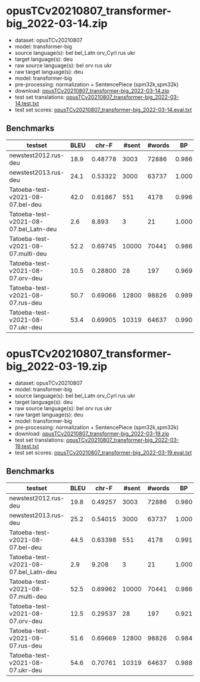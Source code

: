 # opusTCv20210807_transformer-big_2022-03-14.zip

* dataset: opusTCv20210807
* model: transformer-big
* source language(s): bel bel_Latn orv_Cyrl rus ukr
* target language(s): deu
* raw source language(s): bel orv rus ukr
* raw target language(s): deu
* model: transformer-big
* pre-processing: normalization + SentencePiece (spm32k,spm32k)
* download: [opusTCv20210807_transformer-big_2022-03-14.zip](https://object.pouta.csc.fi/Tatoeba-MT-models/zle-deu/opusTCv20210807_transformer-big_2022-03-14.zip)
* test set translations: [opusTCv20210807_transformer-big_2022-03-14.test.txt](https://object.pouta.csc.fi/Tatoeba-MT-models/zle-deu/opusTCv20210807_transformer-big_2022-03-14.test.txt)
* test set scores: [opusTCv20210807_transformer-big_2022-03-14.eval.txt](https://object.pouta.csc.fi/Tatoeba-MT-models/zle-deu/opusTCv20210807_transformer-big_2022-03-14.eval.txt)

## Benchmarks

| testset | BLEU  | chr-F | #sent | #words | BP |
|---------|-------|-------|-------|--------|----|
| newstest2012.rus-deu 	| 18.9 	| 0.48778 	| 3003 	| 72886 	| 0.986 |
| newstest2013.rus-deu 	| 24.1 	| 0.53322 	| 3000 	| 63737 	| 1.000 |
| Tatoeba-test-v2021-08-07.bel-deu 	| 42.0 	| 0.61867 	| 551 	| 4178 	| 0.996 |
| Tatoeba-test-v2021-08-07.bel_Latn-deu 	| 2.6 	| 8.893 	| 3 	| 21 	| 1.000 |
| Tatoeba-test-v2021-08-07.multi-deu 	| 52.2 	| 0.69745 	| 10000 	| 70441 	| 0.986 |
| Tatoeba-test-v2021-08-07.orv-deu 	| 10.5 	| 0.28800 	| 28 	| 197 	| 0.969 |
| Tatoeba-test-v2021-08-07.rus-deu 	| 50.7 	| 0.69066 	| 12800 	| 98826 	| 0.989 |
| Tatoeba-test-v2021-08-07.ukr-deu 	| 53.4 	| 0.69905 	| 10319 	| 64637 	| 0.990 |


# opusTCv20210807_transformer-big_2022-03-19.zip

* dataset: opusTCv20210807
* model: transformer-big
* source language(s): bel bel_Latn orv_Cyrl rus ukr
* target language(s): deu
* raw source language(s): bel orv rus ukr
* raw target language(s): deu
* model: transformer-big
* pre-processing: normalization + SentencePiece (spm32k,spm32k)
* download: [opusTCv20210807_transformer-big_2022-03-19.zip](https://object.pouta.csc.fi/Tatoeba-MT-models/zle-deu/opusTCv20210807_transformer-big_2022-03-19.zip)
* test set translations: [opusTCv20210807_transformer-big_2022-03-19.test.txt](https://object.pouta.csc.fi/Tatoeba-MT-models/zle-deu/opusTCv20210807_transformer-big_2022-03-19.test.txt)
* test set scores: [opusTCv20210807_transformer-big_2022-03-19.eval.txt](https://object.pouta.csc.fi/Tatoeba-MT-models/zle-deu/opusTCv20210807_transformer-big_2022-03-19.eval.txt)

## Benchmarks

| testset | BLEU  | chr-F | #sent | #words | BP |
|---------|-------|-------|-------|--------|----|
| newstest2012.rus-deu 	| 19.8 	| 0.49257 	| 3003 	| 72886 	| 0.980 |
| newstest2013.rus-deu 	| 25.2 	| 0.54015 	| 3000 	| 63737 	| 1.000 |
| Tatoeba-test-v2021-08-07.bel-deu 	| 44.5 	| 0.63398 	| 551 	| 4178 	| 0.991 |
| Tatoeba-test-v2021-08-07.bel_Latn-deu 	| 2.9 	| 9.208 	| 3 	| 21 	| 1.000 |
| Tatoeba-test-v2021-08-07.multi-deu 	| 52.5 	| 0.69962 	| 10000 	| 70441 	| 0.986 |
| Tatoeba-test-v2021-08-07.orv-deu 	| 12.5 	| 0.29537 	| 28 	| 197 	| 0.921 |
| Tatoeba-test-v2021-08-07.rus-deu 	| 51.6 	| 0.69669 	| 12800 	| 98826 	| 0.984 |
| Tatoeba-test-v2021-08-07.ukr-deu 	| 54.6 	| 0.70761 	| 10319 	| 64637 	| 0.988 |

